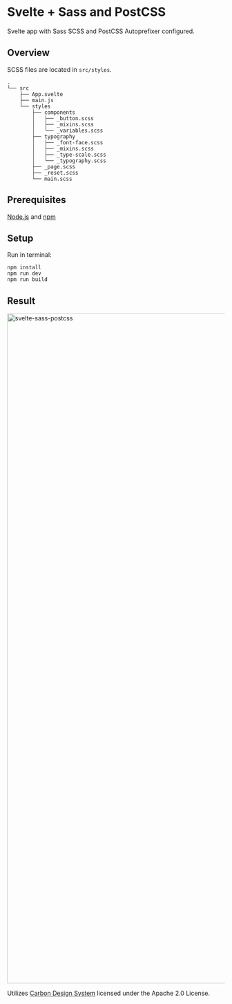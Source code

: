 # Svelte + Sass and PostCSS

Svelte app with Sass SCSS and PostCSS Autoprefixer configured.

## Overview

SCSS files are located in `src/styles`.

```
.
└── src
    ├── App.svelte
    ├── main.js
    └── styles
        ├── components
        │   ├── _button.scss
        │   ├── _mixins.scss
        │   └── _variables.scss
        ├── typography
        │   ├── _font-face.scss
        │   ├── _mixins.scss
        │   ├── _type-scale.scss
        │   └── _typography.scss
        ├── _page.scss
        ├── _reset.scss
        └── main.scss
```

## Prerequisites

[Node.js](https://nodejs.org/) and [npm](https://www.npmjs.com/)

## Setup

Run in terminal:
```
npm install
npm run dev
npm run build
```

## Result

<img width="1552" alt="svelte-sass-postcss" src="https://user-images.githubusercontent.com/53351370/121812850-1ffdd900-cc72-11eb-81ac-774842b77ec0.png">

Utilizes [Carbon Design System](https://github.com/carbon-design-system/carbon) licensed under the Apache 2.0 License.
